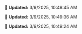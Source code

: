 
🔄 **Updated:** 3/9/2025, 10:49:45 AM


🔄 **Updated:** 3/9/2025, 10:49:36 AM


🔄 **Updated:** 3/9/2025, 10:49:24 AM




